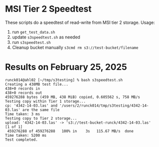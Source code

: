 # MSI Tier 2 Speedtest

These scripts do a speedtest of read-write from MSI tier 2 storage. Usage:

1. run `get_test_data.sh`
2. update `s3speedtest.sh` as needed
3. run `s3speedtest.sh`
4. Cleanup bucket manually `s3cmd rm s3://test-bucket/filename`

# Results on February 25, 2025
```
runck014@ahl02 [~/tmp/s3testing] % bash s3speedtest.sh 
Creating a 438MB test file...
438+0 records in
438+0 records out
459276288 bytes (459 MB, 438 MiB) copied, 0.605562 s, 758 MB/s
Testing copy within Tier 1 storage...
cp: '4342-14-03.las' and '/users/2/runck014/tmp/s3testing/4342-14-03.las' are the same file
Time taken: 3 ms
Testing copy to Tier 2 storage...
upload: '4342-14-03.las' -> 's3://test-bucket-runck/4342-14-03.las'  [1 of 1]
 459276288 of 459276288   100% in    3s   115.67 MB/s  done
Time taken: 5200 ms
Test completed.

```
